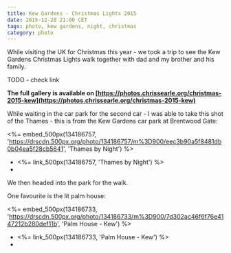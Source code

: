 ```yaml
---
title: Kew Gardens - Christmas Lights 2015
date: 2015-12-28 21:00 CET
tags: photo, kew gardens, night, christmas
category: photo
---
```


While visiting the UK for Christmas this year - we took a trip to see the Kew Gardens Christmas Lights walk together with dad and my brother and his family.

TODO - check link

**The full gallery is available on [https://photos.chrissearle.org/christmas-2015-kew](https://photos.chrissearle.org/christmas-2015-kew)**

While waiting in the car park for the second car - I was able to take this shot of the Thames - this is from the Kew Gardens car park at Brentwood Gate:

<%= embed_500px(134186757, 'https://drscdn.500px.org/photo/134186757/m%3D900/eec3b90a5f8481db0b04ea5f28cb5641', 'Thames by Night') %>

- <%= link_500px(134186757, 'Thames by Night') %>
- <flickr-link id="23682506399" title="Thames by Night"></flickr-link>

We then headed into the park for the walk.

One favourite is the lit palm house:

<%= embed_500px(134186733, 'https://drscdn.500px.org/photo/134186733/m%3D900/7d302ac46f6f76e4147212b280def11b', 'Palm House - Kew') %>

- <%= link_500px(134186733, 'Palm House - Kew') %>
- <flickr-link id="23457498474" title="Palm House - Kew"></flickr-link>
